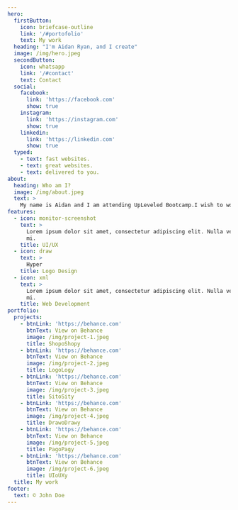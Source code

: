 ```yaml
---
hero:
  firstButton:
    icon: briefcase-outline
    link: '/#portofolio'
    text: My work
  heading: "I'm Aidan Ryan, and I create"
  image: /img/hero.jpeg
  secondButton:
    icon: whatsapp
    link: '/#contact'
    text: Contact
  social:
    facebook:
      link: 'https://facebook.com'
      show: true
    instagram:
      link: 'https://instagram.com'
      show: true
    linkedin:
      link: 'https://linkedin.com'
      show: true
  typed:
    - text: fast websites.
    - text: great websites.
    - text: delivered to you.
about:
  heading: Who am I?
  image: /img/about.jpeg
  text: >
    My name is Aidan and I am attending UpLeveled Bootcamp.I wish to work in web development.My skills are HTML, CSS and JavaScript.I would be pleased to help you.
features:
  - icon: monitor-screenshot
    text: >
      Lorem ipsum dolor sit amet, consectetur adipiscing elit. Nulla vel dapibus
      mi.
    title: UI/UX
  - icon: draw
    text: >
      Hyper
    title: Logo Design
  - icon: xml
    text: >
      Lorem ipsum dolor sit amet, consectetur adipiscing elit. Nulla vel dapibus
      mi.
    title: Web Development
portfolio:
  projects:
    - btnLink: 'https://behance.com'
      btnText: View on Behance
      image: /img/project-1.jpeg
      title: ShopoShopy
    - btnLink: 'https://behance.com'
      btnText: View on Behance
      image: /img/project-2.jpeg
      title: LogoLogy
    - btnLink: 'https://behance.com'
      btnText: View on Behance
      image: /img/project-3.jpeg
      title: SitoSity
    - btnLink: 'https://behance.com'
      btnText: View on Behance
      image: /img/project-4.jpeg
      title: DrawoDrawy
    - btnLink: 'https://behance.com'
      btnText: View on Behance
      image: /img/project-5.jpeg
      title: PagoPagy
    - btnLink: 'https://behance.com'
      btnText: View on Behance
      image: /img/project-6.jpeg
      title: UIoUXy
  title: My work
footer:
  text: © John Doe
---
```

